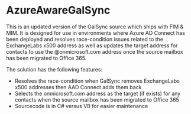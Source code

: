 # AzureAwareGalSync

This is an updated version of the GalSync source which ships with FIM & MIM.  It is designed for use in environments where Azure AD Connect has been deployed and resolves race-condition issues related to the ExchangeLabs x500 address as well as updates the target address for contacts to use the @onmicrosoft.com address once the source mailbox has been migrated to Office 365.

The solution has the following features:

* Resolves the race-condition when GalSync removes ExchangeLabs x500 addresses then AAD Connect adds them back
* Selects the onmicrosoft.com address as the target (if exists) for any contacts when the source mailbox has been migrated to Office 365
* Sourcecode is in C# versus VB for easier maintenance 
